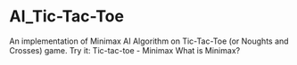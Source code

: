 # AI_Tic-Tac-Toe
An implementation of Minimax AI Algorithm on Tic-Tac-Toe (or Noughts and Crosses) game. Try it: Tic-tac-toe - Minimax
What is Minimax?
